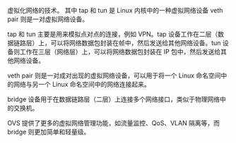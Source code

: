 
虚拟化网络的技术。
其中 tap 和 tun 是 Linux 内核中的一种虚拟网络设备
veth pair 则是一对虚拟网络设备。

tap 和 tun 主要是用来模拟点对点的连接，例如 VPN。tap 设备工作在二层（数据链路层）上，可以将网络数据包封装在帧中，然后发送给其他网络设备。tun 设备则工作在三层（网络层）上，可以将网络数据包封装在 IP 包中，然后发送给其他网络设备。

veth pair 则是一对成对出现的虚拟网络设备，可以用于将一个 Linux 命名空间中的网络与另一个 Linux 命名空间中的网络连接起来。

bridge 设备用于在数据链路层（二层）上连接多个网络接口，类似于物理网络中的交换机。

OVS 提供了更多的虚拟网络管理功能，如流量监控、QoS、VLAN 隔离等，而 bridge 则更加简单和轻量级。